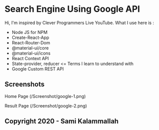 # Search Engine Using Google API

Hi, I'm inspired by Clever Programmers Live YouTube.
What I use here is :

- Node JS for NPM
- Create-React-App
- React-Router-Dom
- @material-ui/core
- @material-ui/icons
- React Context API
- State-provider, reducer <= Terms I learn to understand with
- Google Custom REST API

## Screenshots

Home Page
(/Screenshot/google-1.png)

Result Page
(/Screenshot/google-2.png)

## Copyright 2020 - Sami Kalammallah
